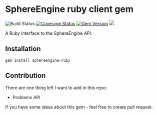 # SphereEngine ruby client gem

![Build Status](https://travis-ci.org/eXiga/sphereengine-ruby.svg?branch=master)
[![Coverage Status](https://coveralls.io/repos/eXiga/sphereengine-ruby/badge.svg?branch=master)](https://coveralls.io/r/eXiga/sphereengine-ruby?branch=master)
[![Gem Version](https://badge.fury.io/rb/sphereengine-ruby.svg)](http://badge.fury.io/rb/sphereengine-ruby)
![](http://ruby-gem-downloads-badge.herokuapp.com/sphereengine-ruby)

A Ruby interface to the SphereEngine API.

## Installation
    gem install sphereengine-ruby

Contribution
------------

There are one thing left I want to add in this repo:

* Problems API

If you have some ideas about this gem - feel free to create pull request.
